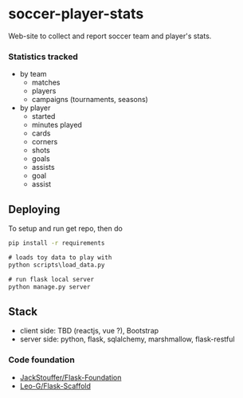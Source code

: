 # soccer-player-stats
Web-site to collect and report soccer team and player's stats.

### Statistics tracked
 * by team
   * matches
   * players
   * campaigns (tournaments, seasons)
 * by player
   * started
   * minutes played
   * cards
   * corners
   * shots
    * goals
    * assists
   * goal
   * assist


## Deploying
To setup and run get repo, then do
```cmd
pip install -r requirements

# loads toy data to play with
python scripts\load_data.py

# run flask local server
python manage.py server

```


## Stack
 * client side: TBD (reactjs, vue ?), Bootstrap
 * server side: python, flask, sqlalchemy, marshmallow, flask-restful

### Code foundation
 * [JackStouffer/Flask-Foundation](https://github.com/JackStouffer/Flask-Foundation)
 * [Leo-G/Flask-Scaffold](https://github.com/Leo-G/Flask-Scaffold)
